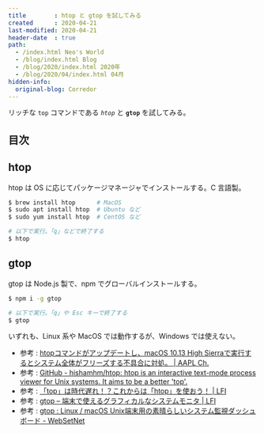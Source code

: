 ```yaml
---
title        : htop と gtop を試してみる
created      : 2020-04-21
last-modified: 2020-04-21
header-date  : true
path:
  - /index.html Neo's World
  - /blog/index.html Blog
  - /blog/2020/index.html 2020年
  - /blog/2020/04/index.html 04月
hidden-info:
  original-blog: Corredor
---
```


リッチな `top` コマンドである *`htop`* と **`gtop`** を試してみる。

## 目次

## htop

htop は OS に応じてパッケージマネージャでインストールする。C 言語製。

```bash
$ brew install htop      # MacOS
$ sudo apt install htop  # Ubuntu など
$ sudo yum install htop  # CentOS など

# 以下で実行。「q」などで終了する
$ htop
```

## gtop

gtop は Node.js 製で、npm でグローバルインストールする。

```bash
$ npm i -g gtop

# 以下で実行。「q」や Esc キーで終了する
$ gtop
```

いずれも、Linux 系や MacOS では動作するが、Windows では使えない。

- 参考 : [htopコマンドがアップデートし、macOS 10.13 High Sierraで実行するとシステム全体がフリーズする不具合に対処。 | AAPL Ch.](https://applech2.com/archives/20180205-htop-welcome-back-to-macos-high-sierra.html)
- 参考 : [GitHub - hishamhm/htop: htop is an interactive text-mode process viewer for Unix systems. It aims to be a better 'top'.](https://github.com/hishamhm/htop)
- 参考 : [「top」は時代遅れ！？これからは「htop」を使おう！ | LFI](https://linuxfan.info/htop)
- 参考 : [gtop – 端末で使えるグラフィカルなシステムモニタ | LFI](https://linuxfan.info/gtop)
- 参考 : [gtop : Linux / macOS Unix端末用の素晴らしいシステム監視ダッシュボード - WebSetNet](https://websetnet.net/ja/gtop-awesome-system-monitoring-dashboard-for-linux-macos-unix-terminal/)
